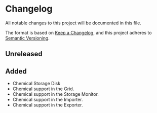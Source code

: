 # Changelog

All notable changes to this project will be documented in this file.

The format is based on [Keep a Changelog](https://keepachangelog.com/en/1.0.0/), and this project adheres
to [Semantic Versioning](https://semver.org/spec/v2.0.0.html).

## Unreleased

## Added

- Chemical Storage Disk
- Chemical support in the Grid.
- Chemical support in the Storage Monitor.
- Chemical support in the Importer.
- Chemical support in the Exporter.

